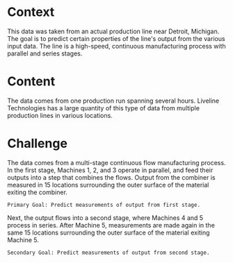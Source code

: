 # Context
This data was taken from an actual production line near Detroit, Michigan. The goal is to predict certain properties of the line's output from the various input data. The line is a high-speed, continuous manufacturing process with parallel and series stages.

# Content
The data comes from one production run spanning several hours. Liveline Technologies has a large quantity of this type of data from multiple production lines in various locations.

# Challenge
The data comes from a multi-stage continuous flow manufacturing process. In the first stage, Machines 1, 2, and 3 operate in parallel, and feed their outputs into a step that combines the flows. Output from the combiner is measured in 15 locations surrounding the outer surface of the material exiting the combiner.

```
Primary Goal: Predict measurements of output from first stage.
```
Next, the output flows into a second stage, where Machines 4 and 5 process in series. After Machine 5, measurements are made again in the same 15 locations surrounding the outer surface of the material exiting Machine 5.
```
Secondary Goal: Predict measurements of output from second stage.
```
